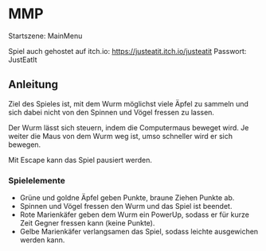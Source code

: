 # MMP
Startszene: MainMenu

Spiel auch gehostet auf itch.io:
https://justeatit.itch.io/justeatit
Passwort: JustEatIt
## Anleitung

Ziel des Spieles ist, mit dem Wurm möglichst viele Äpfel zu sammeln und sich dabei nicht von den Spinnen und Vögel fressen zu lassen.

Der Wurm lässt sich steuern, indem die Computermaus beweget wird. Je weiter die Maus von dem Wurm weg ist, umso schneller wird er sich bewegen.

Mit Escape kann das Spiel pausiert werden.

### Spielelemente
- Grüne und goldne Äpfel geben Punkte, braune Ziehen Punkte ab.
- Spinnen und Vögel fressen den Wurm und das Spiel ist beendet.
- Rote Marienkäfer geben dem Wurm ein PowerUp, sodass er für kurze Zeit Gegner fressen kann (keine Punkte).
- Gelbe Marienkäfer verlangsamen das Spiel, sodass leichte ausgewichen werden kann.
